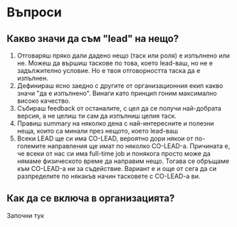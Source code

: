 # Въпроси

## Какво значи да съм "lead" на нещо?

1. Отговаряш пряко дали дадено нещо \(таск или роля\) е изпълнено или не. Можеш да вършиш таскове по това, което lead-ваш, но не е задължително условие. Но е твоя отговорността таска да е изпълнен.
2. Дефинираш ясно заедно с другите от организационния екип какво значи "да е изпълнено". Винаги като принцип гоним максимално високо качество.
3. Събираш feedback от останалите, с цел да се получи най-добрата версия, а не целиш ти сам да изпълниш целия таск.
4. Правиш summary на няколко дена с най-интересните и полезни неща, които са минали през нещото, което lead-ваш
5. Всеки LEAD ще си има CO-LEAD, вероятно дори някои от по-големите направления ще имат по няколко CO-LEAD-а. Причината е, че всеки от нас си има full-time job и понякога просто може да нямаме физическото време да направим нещо. Тогава се обръщаме към CO-LEAD-а ни за съдействие. Вариант е и още от сега да си разпределите по някакъв начин тасковете с CO-LEAD-a ви.

## Как да се включа в организацията?

Започни тук



